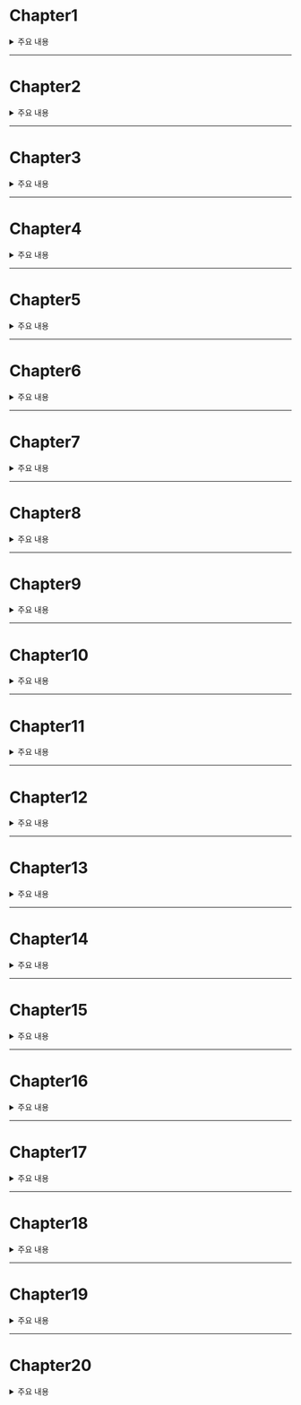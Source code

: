 # Chapter1

<details><summary>주요 내용
</summary>

  ## Hello, World!
  
- 클래스에서 완전히 독립된 함수를 가질 수 있으며 이를 **패키지 레벨 함수**라고 한다
- 타입을 맨 끝에 적는다 
  
```kotlin
  fun main(){
    println("Hello World!")
  }
  
  fun add(a : Int, b : Int) : Int {
    return a+b
  }
```

</details>

---


# Chapter2
<details><summary>주요 내용
</summary>

## 표현식(Expression)
 - 하나의 값으로 수렴하는 수식 뭉치를 **표현식**이라고 한다
 - 코틀린에서는 표현식이 단독으로 오는 것을 허용한다
  
```kotlin 
  fun main(args: Array<String>) : Unit{
    53 + 62 - 126
  }
  
  fun main(args: Array<String>) : Unit{
    println(53 +
          62
          -126) 
  //가능하다
  }
  
  
```
  
  
  
</details>


---


# Chapter3
<details><summary>주요 내용
</summary>

## 변수(Variable)
  
```kotlin
fun main(args:Array<String>) : Unit {
    var total : Int
    total = 0

    val a : Int = 10 + 53 - 7
    println(a)

    val b : Int = 43 + 75 + a
    println(b)

    total = a + b
    println(total)
}
  
  
```

- 식별자 규칙 

 |형태|이름|
 |---|---|
 |anyVariableName | 낙타 표기법(Camel Case) | 
 |AnyVariableName| 파스칼 표기법(Pascal Case) |
 |any_variable_name| 뱀 표기법(Snake Case) | 
 
- 코틀린은 **Camel Case를 주로 사용**한다 
 
- 코틀린은 자바와 달리 원시(Primitive) 타입이 없다. 즉, 코틀린에서는 Int와 같은 기본 타입들도 모두 클래스이다
  

- var은 일반 변수, val은 final 변수(불변 변수라고 하며 Immutable Variable)이다
  
</details>


---



# Chapter4
<details><summary>주요 내용
</summary>

## 리터럴의 타입

```kotlin
fun main(){
    val variable = 10 + 12 - 5 // 자동으로 타입을 유추한다
    println(variable)
 }
  
 ```
- 변수를 선언과 동시에 초기화하는 경우에 한해, 저장하려는 표현식으로부터 **타입을 추론**한다. 그래서 : Int와 같이 자료형을 표현해주는 코드를 생략할 수 있다  
  
</details>



---




# Chapter5
<details><summary>주요 내용
</summary>

## 산술 연산자(Arithmetic Operator) 

```kotlin
  fun main(){
    val num : Int = 15 -4 * 3
    val num2 : Int = 65%7
    val num3 : Double = 7.5/5 + 22.25
    val num4 : Double = num/num2 + 0.7

    println(num)
    println(num2)
    println(num3)
    println(num4)
}
```  
  
- `3/2 + 0.7` : 3과 2는 Int이기 때문에 1이 나오고 그 뒤에 0.7이 더해져 그때 Double이 된다
  
- 코틀린은 자바보다 더 **타입 체크에 엄격**하다 Double 타입의 변수에 Int 타입의 값을 저장할 수 없다  
- 또한, Double 타입의 변수에는 Double 타입인 표현식만 저장이 가능하므로 표현식이 조금 수정되어야 한다 (Int.toDouble()도 가능하다)
  
``` kotlin
  fun main(){
    val number : Int = 10 
    val num : Double = 15 + 7 / 2   //error
    val num2 : Double = 15.0 +7 / 2   // ok
    val num3 : Double = number.toDouble() + 7 / 2   //ok. 주의)number 자체가 변하는 것은 아니다
  }
```
  

  
  
</details>



---





# Chapter6
<details><summary>주요 내용
</summary>

## 증감 연산자(Increment & Decrement Operator)

```kotlin
  fun main(){
    var a = 10
    var b = 5
    println(a++ + b) // 15
    println(a) // 11
    println(--b) // 4
}
  
```  
 - 증감 연산자는 실제로 변수 값을 바꾸기 때문에 val이 아닌 var로 선언한다 
  
</details>



---




# Chapter7
<details><summary>주요 내용
</summary>

## 비트 연산자(Bitwise Operator) 
  
|형태|의미|자바에 대응하는 연산자|
|---|---|---|
|15 and 7|15와 7을 비트 단위로 and  연산|15 & 7|
|5 or 2 |5와 2를 비트 단위로 or 연산|15\|2 |
||||
||||
||||
||||
||||  
  
</details>



---




# Chapter8
<details><summary>주요 내용
</summary>



  
  
  
</details>





---





# Chapter9
<details><summary>주요 내용
</summary>



  
  
  
</details>


---




# Chapter10
<details><summary>주요 내용
</summary>



  
  
  
</details>


---




# Chapter11
<details><summary>주요 내용
</summary>



  
  
  
</details>

---


# Chapter12
<details><summary>주요 내용
</summary>



  
  
  
</details>

---


# Chapter13
<details><summary>주요 내용
</summary>



  
  
  
</details>

---


# Chapter14
<details><summary>주요 내용
</summary>



  
  
  
</details>




---


# Chapter15
<details><summary>주요 내용
</summary>



  
  
  
</details>





---


# Chapter16
<details><summary>주요 내용
</summary>



  
  
  
</details>





---


# Chapter17
<details><summary>주요 내용
</summary>



  
  
  
</details>





---


# Chapter18
<details><summary>주요 내용
</summary>



  
  
  
</details>



---


# Chapter19
<details><summary>주요 내용
</summary>



  
  
  
</details>



---


# Chapter20
<details><summary>주요 내용
</summary>



  
  
  
</details>
